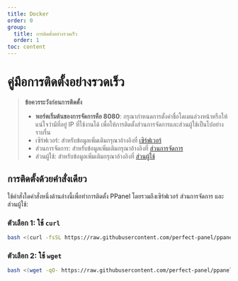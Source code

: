```yaml
---
title: Docker
order: 0
group:
  title: การติดตั้งอย่างรวดเร็ว
  order: 1
toc: content
---
```


# คู่มือการติดตั้งอย่างรวดเร็ว

> **ข้อควรระวังก่อนการติดตั้ง**
>
> - **พอร์ตเริ่มต้นของการจัดการคือ 8080**: กรุณากำหนดการตั้งค่าชื่อโดเมนล่วงหน้าหรือให้แน่ใจว่ามีที่อยู่ IP ที่ใช้งานได้ เพื่อให้การติดตั้งส่วนการจัดการและส่วนผู้ใช้เป็นไปอย่างราบรื่น
> - เซิร์ฟเวอร์: สำหรับข้อมูลเพิ่มเติมกรุณาอ้างอิงที่ [เซิร์ฟเวอร์](/guide/server) 
> - ส่วนการจัดการ: สำหรับข้อมูลเพิ่มเติมกรุณาอ้างอิงที่ [ส่วนการจัดการ](/guide/admin) 
> - ส่วนผู้ใช้: สำหรับข้อมูลเพิ่มเติมกรุณาอ้างอิงที่ [ส่วนผู้ใช้](/guide/user) 

## การติดตั้งด้วยคำสั่งเดียว

ใช้คำสั่งใดคำสั่งหนึ่งด้านล่างนี้เพื่อทำการติดตั้ง PPanel โดยรวมถึงเซิร์ฟเวอร์ ส่วนการจัดการ และส่วนผู้ใช้:

### ตัวเลือก 1: ใช้ `curl`

```bash
bash <(curl -fsSL https://raw.githubusercontent.com/perfect-panel/ppanel-script/refs/heads/main/install.sh)
```

### ตัวเลือก 2: ใช้ `wget`

```bash
bash <(wget -qO- https://raw.githubusercontent.com/perfect-panel/ppanel-script/refs/heads/main/install.sh)
```

